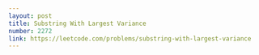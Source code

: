 ```yaml
---
layout: post
title: Substring With Largest Variance
number: 2272
link: https://leetcode.com/problems/substring-with-largest-variance
---
```

